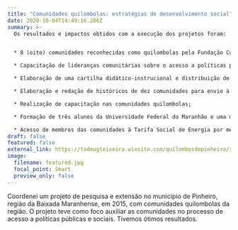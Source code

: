 ```yaml
---
title: "Comunidades quilombolas: estratégias de desenvolvimento social"
date: 2020-10-04T14:49:16.286Z
summary: >-
  Os resultados e impactos obtidos com a execução dos projetos foram:


  * 8 (oito) comunidades reconhecidas como quilombolas pela Fundação Cultural Palmares;

  * Capacitação de lideranças comunitárias sobre o acesso a políticas públicas;

  * Elaboração de uma cartilha didático-instrucional e distribuição de setenta e cinco exemplares;

  * Elaboração e redação de históricos de dez comunidades para envio à Fundação Cultural Palmares para subsidiar solicitação de Certidão de reconhecimento, disponíveis neste site;

  * Realização de capacitação nas comunidades quilombolas;

  * Formação de três alunos da Universidade Federal do Maranhão e uma multiplicadora da comunidade Santana dos Pretos;

  * Acesso de membros das comunidades à Tarifa Social de Energia por meio de articulação com a Companhia Energética do Maranhão - CEMAR.
draft: false
featured: false
external_link: https://tadeugteixeira.wixsite.com/quilombosdepinheiro/sobre-os-projetos
image:
  filename: featured.jpg
  focal_point: Smart
  preview_only: false
---
```

Coordenei um projeto de pesquisa e extensão no município de Pinheiro, região da Baixada Maranhense, em 2015, com comunidades quilombolas da região. O projeto teve como foco auxiliar as comunidades no processo de acesso a políticas públicas e sociais. Tivemos ótimos resultados.